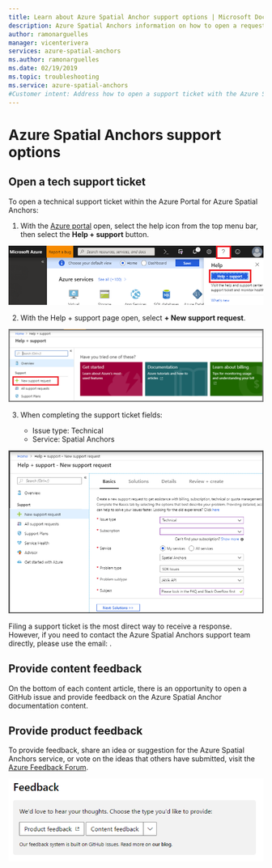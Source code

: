 ```yaml
---
title: Learn about Azure Spatial Anchor support options | Microsoft Docs
description: Azure Spatial Anchors information on how to open a request with the support team. 
author: ramonarguelles
manager: vicenterivera
services: azure-spatial-anchors
ms.author: ramonarguelles
ms.date: 02/19/2019
ms.topic: troubleshooting
ms.service: azure-spatial-anchors
#Customer intent: Address how to open a support ticket with the Azure Spatial Anchors support team.
---
```


# Azure Spatial Anchors support options

## Open a tech support ticket

To open a technical support ticket within the Azure Portal for Azure Spatial Anchors:

1) With the [Azure portal](https://azure.microsoft.com/account/) open, select the help icon from the top menu bar, then select the **Help + support** button. 

![Azure portal help and support](./media/spatial-anchor-support.png)

2) With the Help + support page open, select **+ New support request**.

![Azure portal new support request](./media/spatial-anchor-support2.png)

3) When completing the support ticket fields: 

    - Issue type: Technical
    - Service: Spatial Anchors

![Azure portal support ticket fields](./media/spatial-anchor-support3.png)

Filing a support ticket is the most direct way to receive a response. However, if you need to contact the Azure Spatial Anchors support team directly, please use the email: []().

## Provide content feedback

On the bottom of each content article, there is an opportunity to open a GitHub issue and provide feedback on the Azure Spatial Anchor documentation content. 

## Provide product feedback

To provide feedback, share an idea or suggestion for the Azure Spatial Anchors service, or vote on the ideas that others have submitted, visit the [Azure Feedback Forum](https://feedback.azure.com/forums/34192--general-feedback).

![Content feedback](./media/spatial-anchor-feedback.png)